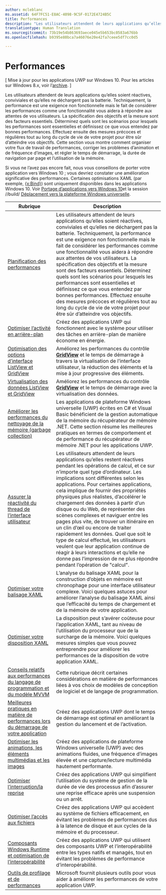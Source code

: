 ```yaml
---
author: mcleblanc
ms.assetid: 64F7FC51-E8AC-4098-9C5F-0172E4724B5C
title: Performances
description: "Les utilisateurs attendent de leurs applications qu’elles soient réactives, conviviales et qu’elles ne déchargent pas la batterie."
translationtype: Human Translation
ms.sourcegitcommit: 73b19e54b863693aece045e5b653bc0583a676bb
ms.openlocfilehash: b9395e80bca7a46076e20e42fa7ceee5df7cc0d5

---
```

# <a name="performance"></a>Performances

\[ Mise à jour pour les applications UWP sur Windows&nbsp;10. Pour les articles sur Windows&nbsp;8.x, voir l’[archive](http://go.microsoft.com/fwlink/p/?linkid=619132). \]

Les utilisateurs attendent de leurs applications qu’elles soient réactives, conviviales et qu’elles ne déchargent pas la batterie. Techniquement, la performance est une exigence non fonctionnelle mais le fait de considérer les performances comme une fonctionnalité vous aidera à répondre aux attentes de vos utilisateurs. La spécification des objectifs et la mesure sont des facteurs essentiels. Déterminez quels sont les scénarios pour lesquels les performances sont essentielles et définissez ce que vous entendez par bonnes performances. Effectuez ensuite des mesures précoces et régulières tout au long du cycle de vie de votre projet pour être sûr d’atteindre vos objectifs. Cette section vous montre comment organiser votre flux de travail de performances, corriger les problèmes d’animation et de fréquence d’images, et régler le temps de démarrage, la durée de navigation par page et l’utilisation de la mémoire.

Si vous ne l’avez pas encore fait, nous vous conseillons de porter votre application vers Windows 10 ; vous devriez constater une amélioration significative des performances. Certaines optimisations XAML (par exemple, [{x:Bind}](https://msdn.microsoft.com/library/windows/apps/Mt204783)) sont uniquement disponibles dans les applications Windows&nbsp;10. Voir [Portage d’applications vers Windows&nbsp;10](https://msdn.microsoft.com/library/windows/apps/Mt238321)et la session //build/ [Déplacement vers la plateforme Windows universelle](http://channel9.msdn.com/Events/Build/2015/3-741).

| Rubrique | Description |
|-------|-------------|
| [Planification des performances](planning-and-measuring-performance.md) | Les utilisateurs attendent de leurs applications qu’elles soient réactives, conviviales et qu’elles ne déchargent pas la batterie. Techniquement, la performance est une exigence non fonctionnelle mais le fait de considérer les performances comme une fonctionnalité vous aidera à répondre aux attentes de vos utilisateurs. La spécification des objectifs et la mesure sont des facteurs essentiels. Déterminez quels sont les scénarios pour lesquels les performances sont essentielles et définissez ce que vous entendez par bonnes performances. Effectuez ensuite des mesures précoces et régulières tout au long du cycle de vie de votre projet pour être sûr d’atteindre vos objectifs. |
| [Optimiser l’activité en arrière-plan](optimize-background-activity.md) | Créez des applications UWP qui fonctionnent avec le système pour utiliser des tâches en arrière-plan de manière économe en énergie. |
| [Optimisation des options d’interface ListView et GridView](optimize-gridview-and-listview.md) | Améliorez les performances du contrôle [<strong>GridView</strong>](https://msdn.microsoft.com/library/windows/apps/BR242705) et le temps de démarrage à travers la virtualisation de l’interface utilisateur, la réduction des éléments et la mise à jour progressive des éléments. |
| [Virtualisation des données ListView et GridView](listview-and-gridview-data-optimization.md) | Améliorez les performances du contrôle [<strong>GridView</strong>](https://msdn.microsoft.com/library/windows/apps/BR242705) et le temps de démarrage avec la virtualisation des données. |
| [Améliorer les performances du nettoyage de la mémoire (garbage collection)](improve-garbage-collection-performance.md) | Les applications de plateforme Windows universelle (UWP) écrites en C# et Visual Basic bénéficient de la gestion automatique de la mémoire du récupérateur de mémoire .NET. Cette section résume les meilleures pratiques en termes de comportement et de performance du récupérateur de mémoire .NET pour les applications UWP. |
| [Assurer la réactivité du thread de l’interface utilisateur](keep-the-ui-thread-responsive.md) | Les utilisateurs attendent de leurs applications qu’elles restent réactives pendant les opérations de calcul, et ce sur n’importe quel type d’ordinateur. Les implications sont différentes selon les applications. Pour certaines applications, cela implique de fournir des propriétés physiques plus réalistes, d’accélérer le chargement des données à partir d’un disque ou du Web, de représenter des scènes complexes et naviguer entre les pages plus vite, de trouver un itinéraire en un clin d’œil ou encore de traiter rapidement les données. Quel que soit le type de calcul effectué, les utilisateurs veulent que leur application continue de réagir à leurs interactions et qu’elle ne donne pas l’impression de ne plus répondre pendant l’opération de &quot;calcul&quot;. |
| [Optimiser votre balisage XAML](optimize-xaml-loading.md) | L’analyse du balisage XAML pour la construction d’objets en mémoire est chronophage pour une interface utilisateur complexe. Voici quelques astuces pour améliorer l’analyse du balisage XAML ainsi que l’efficacité du temps de chargement et de la mémoire de votre application. | 
| [Optimiser votre disposition XAML](optimize-your-xaml-layout.md) | La disposition peut s’avérer coûteuse pour l’application XAML, tant au niveau de l’utilisation du processeur que de la surcharge de la mémoire. Voici quelques mesures simples que vous pouvez entreprendre pour améliorer les performances de la disposition de votre application XAML. | 
| [Conseils relatifs aux performances du langage de programmation et du modèle MVVM](mvvm-performance-tips.md) | Cette rubrique décrit certaines considérations en matière de performances liées à vos choix de modèles de conception de logiciel et de langage de programmation. |
| [Meilleures pratiques en matière de performances lors du démarrage de votre application](best-practices-for-your-app-s-startup-performance.md) | Créez des applications UWP dont le temps de démarrage est optimal en améliorant la gestion du lancement et de l’activation. |
| [Optimiser les animations, les éléments multimédias et les images](optimize-animations-and-media.md) | Créez des applications de plateforme Windows universelle (UWP) avec des animations fluides, une fréquence d’images élevée et une capture/lecture multimédia hautement performante. |
| [Optimiser l’interruption/la reprise](optimize-suspend-resume.md) | Créez des applications UWP qui simplifient l’utilisation du système de gestion de la durée de vie des processus afin d’assurer une reprise efficace après une suspension ou un arrêt. |
| [Optimiser l’accès aux fichiers](optimize-file-access.md) | Créez des applications UWP qui accèdent au système de fichiers efficacement, en évitant les problèmes de performances dus à la latence de disque et aux cycles de la mémoire et du processeur. |
| [Composants Windows Runtime et optimisation de l’interopérabilité](windows-runtime-components-and-optimizing-interop.md) | Créez des applications UWP qui utilisent des composants UWP et l’interopérabilité entre les types natifs et managés, tout en évitant les problèmes de performance d’interopérabilité. |
| [Outils de profilage et de performances](tools-for-profiling-and-performance.md) | Microsoft fournit plusieurs outils pour vous aider à améliorer les performances de votre application UWP.|




<!--HONumber=Dec16_HO1-->



